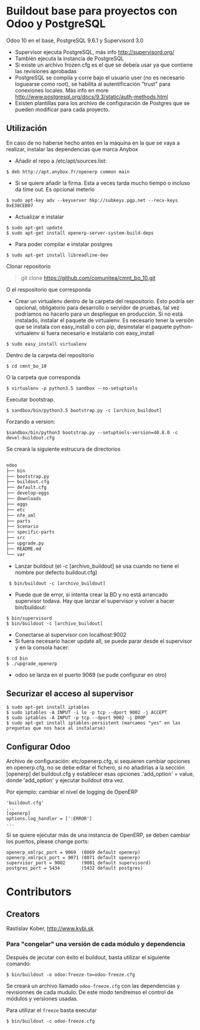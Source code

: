 # Buildout base para proyectos con Odoo y PostgreSQL
Odoo 10 en el base, PostgreSQL 9.6.1 y Supervisord 3.0
- Supervisor ejecuta PostgreSQL, más info http://supervisord.org/
- También ejecuta la instancia de PostgreSQL
- Si existe  un archivo frozen.cfg es el que se debeía usar ya que contiene las revisiones aprobadas
- PostgreSQL se compila y corre bajo el usuario user (no es necesario loguearse como root), se habilita al autentificación "trust" para conexiones locales. Más info en more http://www.postgresql.org/docs/9.3/static/auth-methods.html
- Existen plantillas para los archivo de configuración de Postgres que se pueden modificar para cada proyecto.


## Utilización
En caso de no haberse hecho antes en la máquina en la que se vaya a realizar, instalar las dependencias que marca Anybox
- Añadir el repo a /etc/apt/sources.list:
```
$ deb http://apt.anybox.fr/openerp common main
```
- Si se quiere añadir la firma. Esta a veces tarda mucho tiempo o incluso da time out. Es opcional meterlo
```
$ sudo apt-key adv --keyserver hkp://subkeys.pgp.net --recv-keys 0xE38CEB07
```
- Actualizar e instalar
```
$ sudo apt-get update
$ sudo apt-get install openerp-server-system-build-deps
```
- Para poder compilar e instalar postgres
```
$ sudo apt-get install libreadline-dev
```

Clonar repositorio
> git clone https://github.com/comunitea/cmnt_bo_10.git

O el respositorio que corresponda


- Crear un virtualenv dentro de la carpeta del respositorio. Esto podría ser opcional, obligatorio para desarrollo o servidor de pruebas, tal vez podríamos no hacerlo para un despliegue en producción. Si no está instalado, instalar el paquete de virtualenv. Es necesario tener la versión que se instala con easy_install o con pip, desinstalar el paquete python-virtualenv si fuera necesario e instalarlo con easy_install
```
$ sudo easy_install virtualenv
```

Dentro de la carpeta del repositorio
```
$ cd cmnt_bo_10
```
O la carpeta que corresponda
```
$ virtualenv -p python3.5 sandbox --no-setuptools
```
Executar bootstrap.
```
$ sandbox/bin/python3.5 bootstrap.py -c [archivo_buildout]
```
Forzando a version:

```
$sandbox/bin/python3 bootstrap.py --setuptools-version=40.8.0 -c devel-buildout.cfg
```
Se creará la siguiente estrucura de directorios

```bash

odoo
├── bin
├── bootstrap.py
├── buildout.cfg
├── default.cfg
├── develop-eggs
├── downloads
├── eggs
├── etc
├── nfe_xml
├── parts
├── Scenario
├── specific-parts
├── src
├── upgrade.py
├── README.md
└── var

```
- Lanzar buildout (el -c [archivo_buildout] se usa cuando no tiene el nombre por defecto buildout.cfg)
```
 $ bin/buildout -c [archivo_buildout]
 ```

- Puede que de error, si intenta crear la BD y  no está arrancado supervisor todava. Hay que lanzar el supervisor y volver a hacer bin/buildout:
```
$ bin/supervisord
$ bin/buildout -c [archivo_buildout]
```
- Conectarse al supervisor con localhost:9002
- Si fuera necesario hacer update all, se puede parar desde el supervisor y en la consola hacer:
```
$ cd bin
$ ./upgrade_openerp
```
- odoo se lanza en el puerto 9069 (se pude configurar en otro)

## Securizar el acceso al supervisor
```
$ sudo apt-get install iptables
$ sudo iptables -A INPUT -i lo -p tcp --dport 9002 -j ACCEPT
$ sudo iptables -A INPUT -p tcp --dport 9002 -j DROP
$ sudo apt-get install iptables-persistent (marcamos "yes" en las preguntas que nos hace al instalarse)
```

## Configurar Odoo
Archivo de configuración: etc/openerp.cfg, si sequieren cambiar opciones en  openerp.cfg, no se debe editar el fichero,
si no añadirlas a la sección [openerp] del buildout.cfg
y establecer esas opciones .'add_option' = value, donde 'add_option'  y ejecutar buildout otra vez.

Por ejemplo: cambiar el nivel de logging de OpenERP
```
'buildout.cfg'
...
[openerp]
options.log_handler = [':ERROR']
...
```

Si se quiere ejecutar más de una instancia de OpenERP, se deben cambiar los puertos,
please change ports:
```
openerp_xmlrpc_port = 9069  (8069 default openerp)
openerp_xmlrpcs_port = 9071 (8071 default openerp)
supervisor_port = 9002      (9001 default supervisord)
postgres_port = 5434        (5432 default postgres)
```

# Contributors

## Creators

Rastislav Kober, http://www.kybi.sk


### Para "congelar" una versión de cada módulo y dependencia

Después de jecutar con éxito el buildout, basta utilizar el siguiente comando:
```
$ bin/buildout -o odoo:freeze-to=odoo-freeze.cfg
```
Se creará un archivo llamado `odoo-freeze.cfg` con las dependencias y revisionnes de cada mudulo. De este modo
tendremso el control de módulos y versiones usadas.

Para utilizar el `freeze` basta executar
```
$ bin/buildout -c odoo-freeze.cfg
```
